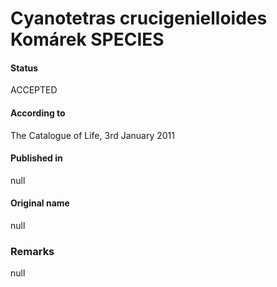 # Cyanotetras crucigenielloides Komárek SPECIES

#### Status
ACCEPTED

#### According to
The Catalogue of Life, 3rd January 2011

#### Published in
null

#### Original name
null

### Remarks
null